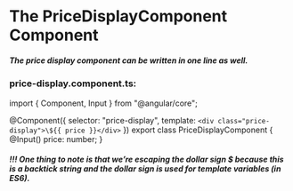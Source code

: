 # The PriceDisplayComponent Component

##### The price display component can be written in one line as well.

### price-display.component.ts:

import { Component, Input } from "@angular/core";

<!--
// @PriceDisplay: A component to show the price of a Product -->

@Component({
selector: "price-display",
template: `<div class="price-display">\${{ price }}</div>`
})
export class PriceDisplayComponent {
@Input() price: number;
}

##### !!! One thing to note is that we’re escaping the dollar sign \$ because this is a backtick string and the dollar sign is used for template variables (in ES6).
